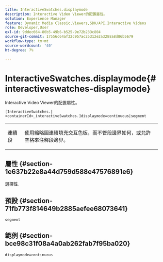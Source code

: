 ```yaml
---
title: InteractiveSwatches.displaymode
description: Interactive Video Viewer的配置屬性。
solution: Experience Manager
feature: Dynamic Media Classic,Viewers,SDK/API,Interactive Videos
role: Developer,User
exl-id: 9ddec664-80b5-49b6-b525-9e72b233c804
source-git-commit: 17556c64af32c957ac25312e2a3288a8d86b5679
workflow-type: tm+mt
source-wordcount: '40'
ht-degree: 7%

---
```


# InteractiveSwatches.displaymode{#interactiveswatches-displaymode}

Interactive Video Viewer的配置屬性。

`[InteractiveSwatches.|<containerId>_interactiveSwatches.]displaymode=continuous|segment`

<table id="table_441553CD34C94A58A9D7CBF772DEDDB6"> 
 <tbody> 
  <tr> 
   <td colname="col1"> <p> <span class="codeph"> 連續段</span> </p> </td> 
   <td colname="col2"> <p> 使用縮略圖連續填充交互色板，而不管段邊界如何，或允許空格來注釋段邊界。 </p> </td> 
  </tr> 
 </tbody> 
</table>

## 屬性 {#section-1e637b22e8a44d759d588e47576891e6}

選擇性.

## 預設 {#section-71fb773f814649b2885aefee68073641}

`segment`

## 範例 {#section-bce98c31f08a4a0ab262fab7f95ba020}

```
displaymode=continuous
```
